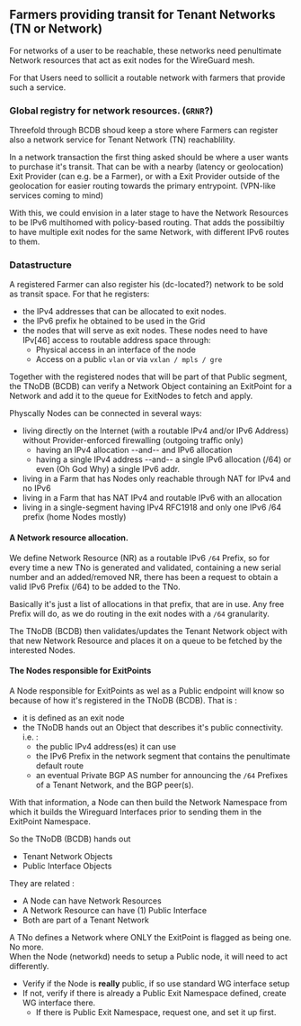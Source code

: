 ## Farmers providing transit for Tenant Networks (TN or Network)

For networks of a user to be reachable, these networks need penultimate Network resources that act as exit nodes for the WireGuard mesh.

For that Users need to sollicit a routable network with farmers that provide such a service. 

### Global registry for network resources. (`GRNR`?)

Threefold through BCDB shoud keep a store where Farmers can register also a network service for Tenant Network (TN) reachablility. 

In a network transaction the first thing asked should be where a user wants to purchase it's transit. That can be with a nearby (latency or geolocation) Exit Provider (can e.g. be a Farmer), or with a Exit Provider outside of the geolocation for easier routing towards the primary entrypoint. (VPN-like services coming to mind)

With this, we could envision in a later stage to have the Network Resources to be IPv6 multihomed with policy-based routing. That adds the possibiltiy to have multiple exit nodes for the same Network, with different IPv6 routes to them. 

### Datastructure

A registered Farmer can also register his (dc-located?) network to be sold as transit space. For that he registers:
  - the IPv4 addresses that can be allocated to exit nodes.
  - the IPv6 prefix he obtained to be used in the Grid 
  - the nodes that will serve as exit nodes.
  These nodes need to have IPv[46] access to routable address space through:
    - Physical access in an interface of the node
    - Access on a public `vlan` or via `vxlan / mpls / gre`

Together with the registered nodes that will be part of that Public segment, the TNoDB (BCDB) can verify a Network Object containing an ExitPoint for a Network and add it to the queue for ExitNodes to fetch and apply.

Physcally Nodes can be connected in several ways:
  - living directly on the Internet (with a routable IPv4 and/or IPv6 Address) without Provider-enforced firewalling (outgoing traffic only)
    - having an IPv4 allocation --and-- and IPv6 allocation
    - having a single IPv4 address --and-- a single IPv6 allocation (/64) or even (Oh God Why) a single IPv6 addr.
  - living in a Farm that has Nodes only reachable through NAT for IPv4 and no IPv6
  - living in a Farm that has NAT IPv4 and routable IPv6 with an allocation
  - living in a single-segment having IPv4 RFC1918 and only one IPv6 /64 prefix (home Nodes mostly)

#### A Network resource allocation.
We define Network Resource (NR) as a routable IPv6 `/64` Prefix, so for every time a new TNo is generated and validated, containing a new serial number and an added/removed NR, there has been a request to obtain a valid IPv6 Prefix (/64) to be added to the TNo. 

Basically it's just a list of allocations in that prefix, that are in use. Any free Prefix will do, as we do routing in the exit nodes with a `/64` granularity. 

The TNoDB (BCDB) then validates/updates the Tenant Network object with that new Network Resource and places it on a queue to be fetched by the interested Nodes.

#### The Nodes responsible for ExitPoints 

A Node responsible for ExitPoints as wel as a Public endpoint will know so because of how it's registered in the TNoDB (BCDB). That is :
  - it is defined as an exit node
  - the TNoDB hands out an Object that describes it's public connectivity. i.e. :
    - the public IPv4 address(es) it can use
    - the IPv6 Prefix in the network segment that contains the penultimate default route
    - an eventual Private BGP AS number for announcing the `/64` Prefixes of a Tenant Network, and the BGP peer(s).

With that information, a Node can then build the Network Namespace from which it builds the Wireguard Interfaces prior to sending them in the ExitPoint Namespace.

So the TNoDB (BCDB) hands out
  - Tenant Network Objects
  - Public Interface Objects

They are related :
  - A Node can have Network Resources
  - A Network Resource can have (1) Public Interface
  - Both are part of a Tenant Network

A TNo defines a Network where ONLY the ExitPoint is flagged as being one. No more.  
When the Node (networkd) needs to setup a Public node, it will need to act differently.
  - Verify if the Node is **really** public, if so use standard WG interface setup
  - If not, verify if there is already a Public Exit Namespace defined, create WG interface there.
    - If there is Public Exit Namespace, request one, and set it up first.
